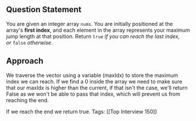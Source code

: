 ## Question Statement

You are given an integer array `nums`. You are initially positioned at the array's **first index**, and each element in the array represents your maximum jump length at that position.
Return `true` _if you can reach the last index, or_ `false` _otherwise_.


## Approach

We traverse the vector using a variable (maxIdx) to store the maximum index we can reach. If we find a 0 inside the array we need to make sure that our maxIdx is higher than the current, if that isn't the case, we'll return False as we won't be able to pass that index, which will prevent us from reaching the end.

If we reach the end we return true.
Tags: [[Top Interview 150]]